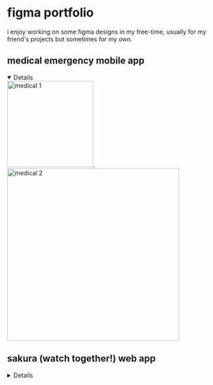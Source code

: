 # figma portfolio

i enjoy working on some figma designs in my free-time, usually for my friend's projects but sometimes for my own.


## medical emergency mobile app
<details open>
<img src="https://github.com/subrami/figma-portfolio/blob/main/medical.png?raw=true" alt="medical 1" width="200"/>.       <img src="https://github.com/subrami/figma-portfolio/blob/main/medical%20(1).png" alt="medical 2" width="400"/>

</details>

## sakura (watch together!) web app
<details>
<img src="https://github.com/subrami/figma-portfolio/blob/main/Sakura%20Prototype%20-%20Login.png" alt="sakura login" width="600"/>
</details>
